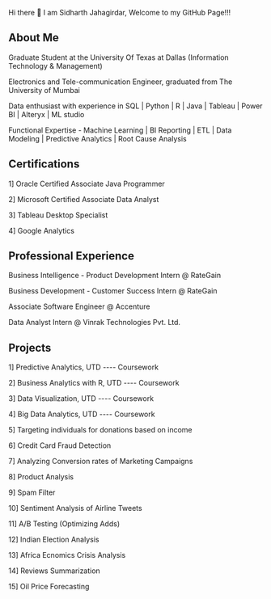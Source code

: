 Hi there 👋
I am Sidharth Jahagirdar, Welcome to my GitHub Page!!!

About Me
--------

Graduate Student at the University Of Texas at Dallas (Information Technology & Management)

Electronics and Tele-communication Engineer, graduated from The University of Mumbai

Data enthusiast with experience in SQL | Python | R | Java | Tableau | Power BI | Alteryx | ML studio

Functional Expertise - Machine Learning | BI Reporting | ETL | Data Modeling | Predictive Analytics | Root Cause Analysis

Certifications
--------------
1] Oracle Certified Associate Java Programmer

2] Microsoft Certified Associate Data Analyst

3] Tableau Desktop Specialist

4] Google Analytics

Professional Experience
------------------------
Business Intelligence - Product Development Intern @ RateGain 

Business Development - Customer Success Intern @ RateGain

Associate Software Engineer @ Accenture

Data Analyst Intern @ Vinrak Technologies Pvt. Ltd.

Projects
--------
1]  Predictive Analytics, UTD  ---- Coursework 

2]  Business Analytics with R, UTD ---- Coursework

3]  Data Visualization, UTD ---- Coursework

4]  Big Data Analytics, UTD ---- Coursework

5]  Targeting individuals for donations based on income

6]  Credit Card Fraud Detection

7]  Analyzing Conversion rates of Marketing Campaigns

8]  Product Analysis

9]  Spam Filter

10] Sentiment Analysis of Airline Tweets

11] A/B Testing (Optimizing Adds)

12] Indian Election Analysis

13] Africa Ecnomics Crisis Analysis

14] Reviews Summarization

15] Oil Price Forecasting
